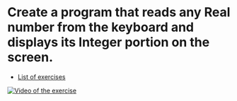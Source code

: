 # Create a program that reads any Real number from the keyboard and displays its Integer portion on the screen.

- [List of exercises](..)

[![Video of the exercise](https://img.youtube.com/vi/-iSbDpl5Jhw/maxresdefault.jpg)](https://youtu.be/-iSbDpl5Jhw)
